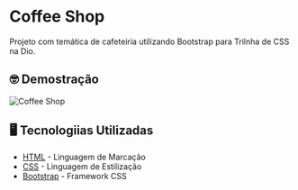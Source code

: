 # Coffee Shop


Projeto com temática de cafeteiria utilizando Bootstrap para Trilnha de CSS na Dio.

## 🤓 Demostração
![Coffee Shop](https://user-images.githubusercontent.com/114197545/211584017-aa016b9f-9cdd-4324-9f81-be819e516f13.png)

## 🖥️ Tecnologiias Utilizadas

* [HTML](https://www.w3.org/html/) - Linguagem de Marcação
* [CSS](https://www.w3.org/Style/CSS/) - Linguagem de Estilização
* [Bootstrap](https://getbootstrap.com/) - Framework CSS

